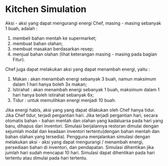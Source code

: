 # Kitchen Simulation
Aksi - aksi yang dapat mengurangi energi Chef, masing - masing sebanyak 1 buah, adalah : 
  1) membeli bahan mentah ke supermarket;
  2) membuat bahan olahan;
  3) membuat masakan berdasarkan resep;
  4) menjual bahan olahan (lihat keterangan masing - masing pada bagian Fitur). 
  
Chef juga dapat melakukan aksi yang dapat menambah energi, yaitu : 
  1) Makan : akan menambah energi sebanyak 3 buah, namun maksimum dalam 1 hari hanya boleh 3x makan;
  2) Istirahat : akan menambah energi sebanyak 1 buah, maksimum dalam 1 hari hanya boleh istirahat sebanyak 6x;
  3) Tidur : untuk memulihkan energi menjadi 10 buah.
  
  Jika energi habis, aksi yang yang dapat dilakukan oleh Chef hanya tidur. Jika Chef tidur, terjadi pergantian hari. Jika terjadi pergantian hari, secara otomatis bahan - bahan mentah dan olahan yang kadaluarsa pada hari yang baru, dihapus dari inventori. Simulasi berjalannya restoran dimulai dengan sejumlah modal dan keadaan inventori tertentu(dengan bahan mentah dan bahan olahan yang tersedia). Pengguna menjalankan simulasi dengan melakukan aksi - aksi yang dapat mengurangi / menambah energi, persediaan bahan di inventori, dan pendapatan. Simulasi dihentikan jika jumlah hari sudah mencapai 10 hari. Simulasi dapat dihentikan pada hari tertentu atau dimulai pada hari tertentu. 
